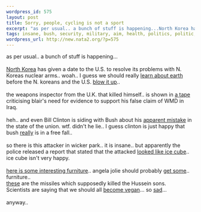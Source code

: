 ```yaml
--- 
wordpress_id: 575
layout: post
title: Sorry, people, cycling is not a sport
excerpt: "as per usual.. a bunch of stuff is happening...North Korea has given a date to the U.S. to resolve its problems with N. Koreas nuclear arms.. woah.. I guess we should really learn about earth before the N. koreans and the U.S. "
tags: insane, bush, security, military, aim, health, politics, politic, iraq
wordpress_url: http://new.nata2.org/?p=575
---
```

as per usual.. a bunch of stuff is happening...<br>
<br>
<a href="http://www.abcnews.go.com/wire/US/reuters20030723_3.html">North Korea</a> has given a date to the U.S. to resolve its problems with N. Koreas nuclear arms.. woah.. I guess we should really <a href="http://www.msnbc.com/news/942734.asp?0dm=T14QT">learn about earth</a> before the N. koreans and the U.S. <a href="http://www.trumpetersmission.com/faqrev1998.html">blow it up</a>..<br>
<br>
the weapons inspector from the U.K. that killed himself.. is shown in <a href="http://www.guardian.co.uk/Iraq/Story/0,2763,1004177,00.html">a tape</a> criticising blair's need for evidence to support his false claim of WMD in Iraq.<br>
<br>
heh.. and even Bill Clinton is siding with Bush about his <a href="http://www.cnn.com/2003/ALLPOLITICS/07/23/clinton.iraq.sotu/">apparent mistake</a> in the state of the union. wtf. didn't he lie.. I guess clinton is just happy that bush <a href="http://www.washingtonpost.com/wp-dyn/articles/A45241-2003Jul11.html">really</a> is in a free fall..<br>
<br>
so there is this attacker in wicker park.. it is insane.. but apparently the police released a report that stated that the attacked <a href="http://www.suntimes.com/output/news/cst-nws-cube23.html">looked like ice cube</a>.. ice cube isn't very happy.<br>
<br>
<a href="http://www.furnituresociety.org/cs/jul2003/newyork.html">here is some interesting furniture</a>.. angela jolie should probably <a href="http://www.sky.com/skynews/article/0,,30500-12382150,00.html">get some</a>.. furniture..<br>
<a href="http://www.globalsecurity.org/military/systems/munitions/tow.htm">these</a> are the missiles which supposedly killed the Hussein sons.<br>
Scientists are saying that we should all <a href="http://news.independent.co.uk/uk/health/story.jsp?story=426768">become vegan</a>... so <a href="http://www.chron.com/cs/CDA/ssistory.mpl/world/2007360">sad</a>...<br>
<br>
anyway..
